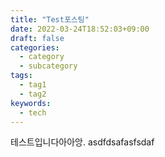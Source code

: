 ```yaml
---
title: "Test포스팅"
date: 2022-03-24T18:52:03+09:00
draft: false
categories:
  - category
  - subcategory
tags:
  - tag1
  - tag2
keywords:
  - tech
---
```


<!--more-->

테스트입니다아아앙.
asdfdsafasfsdaf
